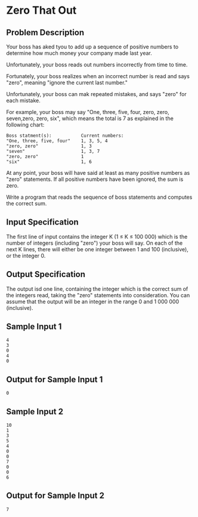 # Zero That Out

## Problem Description
Your boss has aked tyou to add up a sequence of positive numbers to determine how much money your company made last year.

Unfortunately, your boss reads out numbers incorrectly from time to time.

Fortunately, your boss realizes when an incorrect number is read and says "zero", meaning "ignore the current last number."

Unfortunately, your boss can mak repeated mistakes, and says "zero" for each mistake.

For example, your boss may say "One, three, five, four, zero, zero, seven,zero, zero, six", which means the total is 7 as explained in the following chart:
```
Boss statment(s):           Current numbers:
"One, three, five, four"    1, 3, 5, 4
"zero, zero"                1, 3
"seven"                     1, 3, 7
"zero, zero"                1
"six"                       1, 6
```
At any point, your boss will have said at least as many positive numbers as "zero" statements. If all positive numbers have been ignored, the sum is zero.

Write a program that reads the sequence of boss statements and computes the correct sum.

## Input Specification
The first line of input contains the integer K (1 ≤ K ≤ 100 000) which is the number of integers (including "zero") your boss will say. On each of the next K lines, there will either be one integer between 1 and 100 (inclusive), or the integer 0.

## Output Specification
The output isd one line, containing the integer which is the correct sum of the integers read, taking the "zero" statements into consideration. You can assume that the output will be an integer in the range 0 and 1 000 000 (inclusive).

## Sample Input 1
```
4
3
0
4
0
```

## Output for Sample Input 1
```
0
```

## Sample Input 2
```
10
1
3
5
4
0
0
7
0
0
6
```

## Output for Sample Input 2
```
7
```
